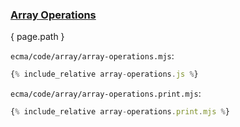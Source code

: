 ### [Array Operations](../array-operations.zip)

{ page.path }

`ecma/code/array/array-operations.mjs`:
```js
{% include_relative array-operations.js %}
```

`ecma/code/array/array-operations.print.mjs`:
```js
{% include_relative array-operations.print.mjs %}
```
